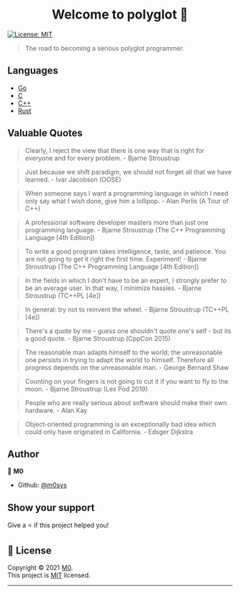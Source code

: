 <h1 align="center">Welcome to polyglot 👋</h1>
<p>
  <a href="https://opensource.org/licenses/MIT" target="_blank">
    <img alt="License: MIT" src="https://img.shields.io/badge/License-MIT-yellow.svg" />
  </a>
</p>

> The road to becoming a serious polyglot programmer.

## Languages

- [Go](https://github.com/mhd53/polyglot/tree/master/go)
- [C](c)
- [C++](c%2B%2B)
- [Rust](rust)

## Valuable Quotes

> Clearly, I reject the view that there is one way that is right for everyone and for every problem. - Bjarne Stroustrup

> Just because we shift paradigm, we should not forget all that we have learned. - Ivar Jacobson (OOSE)

> When someone says I want a programming language in which I need only say what I wish done, give him a lollipop. - Alan Perlis (A Tour of C++)

> A professional software developer masters more than just one programming language. - Bjarne Stroustrup (The C++ Programming Language [4th Edition])

> To write a good program takes intelligence, taste, and patience. You are not going to get it right the first time. Experiment! - Bjarne Stroustrup (The C++ Programming Language [4th Edition])

> In the fields in which I don't have to be an expert, I strongly prefer to be an average user. In that way, I minimize hassles. - Bjarne Stroustrup (TC++PL [4e])

> In general: try not to reinvent the wheel. - Bjarne Stroustrup (TC++PL [4e])

> There's a quote by me - guess one shouldn't quote one's self - but its a good quote. - Bjarne Stroustrup (CppCon 2015)

> The reasonable man adapts himself to the world; the unreasonable one persists in trying to adapt the world to himself. Therefore all progress depends on the unreasonable man. - George Bernard Shaw

> Counting on your fingers is not going to cut it if you want to fly to the moon. - Bjarne Stroustrup (Lex Pod 2019)

> People who are really serious about software should make their own hardware. - Alan Kay

> Object-oriented programming is an exceptionally bad idea which could only have originated in California. - Edsger Dijkstra

## Author

👤 **M0**

- Github: [@m0sys](https://github.com/m0sys)

## Show your support

Give a ⭐️ if this project helped you!

## 📝 License

Copyright © 2021 [M0](https://github.com/m0sys).<br />
This project is [MIT](https://opensource.org/licenses/MIT) licensed.

---
